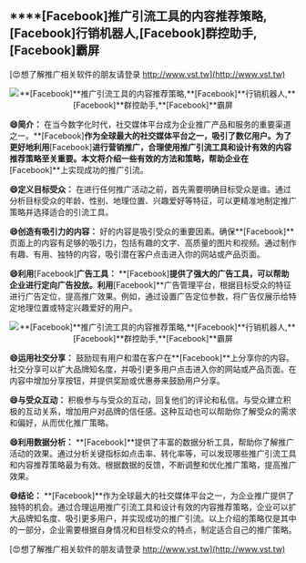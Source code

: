 ## ****[Facebook]**推广引流工具的内容推荐策略,**[Facebook]**行销机器人,**[Facebook]**群控助手,**[Facebook]**霸屏**

[😍想了解推广相关软件的朋友请登录 http://www.vst.tw](http://www.vst.tw)

 <center><img src="https://vst.tw/MP4/tuiguang/png/2.png" alt="**[Facebook]**推广引流工具的内容推荐策略,**[Facebook]**行销机器人,**[Facebook]**群控助手,**[Facebook]**霸屏"></center>

**😄简介：**
在当今数字化时代，社交媒体平台成为企业推广产品和服务的重要渠道之一。**[Facebook]**作为全球最大的社交媒体平台之一，吸引了数亿用户。为了更好地利用**[Facebook]**进行营销推广，合理使用推广引流工具和设计有效的内容推荐策略至关重要。本文将介绍一些有效的方法和策略，帮助企业在**[Facebook]**上实现成功的推广引流。

**😄定义目标受众：**
在进行任何推广活动之前，首先需要明确目标受众是谁。通过分析目标受众的年龄、性别、地理位置、兴趣爱好等特征，可以更精准地制定推广策略并选择适合的引流工具。

**😄创造有吸引力的内容：**
好的内容是吸引受众的重要因素。确保**[Facebook]**页面上的内容有足够的吸引力，包括有趣的文字、高质量的图片和视频。通过制作有趣、有用、独特的内容，吸引潜在客户点击进入你的网站或产品页面。

**😄利用**[Facebook]**广告工具：**
**[Facebook]**提供了强大的广告工具，可以帮助企业进行定向广告投放。利用**[Facebook]**广告管理平台，根据目标受众的特征进行广告定位，提高推广效果。例如，通过设置广告定位参数，将广告仅展示给特定地理位置或特定兴趣爱好的用户。

 <center><img src="https://vst.tw/MP4/tuiguang/png/8.png" alt="**[Facebook]**推广引流工具的内容推荐策略,**[Facebook]**行销机器人,**[Facebook]**群控助手,**[Facebook]**霸屏"></center>

**😄运用社交分享：**
鼓励现有用户和潜在客户在**[Facebook]**上分享你的内容。社交分享可以扩大品牌知名度，并吸引更多用户点击进入你的网站或产品页面。在内容中增加分享按钮，并提供奖励或优惠券来鼓励用户分享。

**😄与受众互动：**
积极参与与受众的互动，回复他们的评论和私信。与受众建立积极的互动关系，增加用户对品牌的信任感。这种互动也可以帮助你了解受众的需求和偏好，从而优化推广策略。

**😄利用数据分析：**
**[Facebook]**提供了丰富的数据分析工具，帮助你了解推广活动的效果。通过分析关键指标如点击率、转化率等，可以发现哪些推广引流工具和内容推荐策略最为有效。根据数据的反馈，不断调整和优化推广策略，提高推广效果。

**😄结论：**
**[Facebook]**作为全球最大的社交媒体平台之一，为企业推广提供了独特的机会。通过合理运用推广引流工具和设计有效的内容推荐策略，企业可以扩大品牌知名度、吸引更多用户，并实现成功的推广引流。以上介绍的策略仅是其中的一部分，企业需要根据自身情况和目标受众的特点，制定适合自己的推广策略。

[😍想了解推广相关软件的朋友请登录 http://www.vst.tw](http://www.vst.tw)



